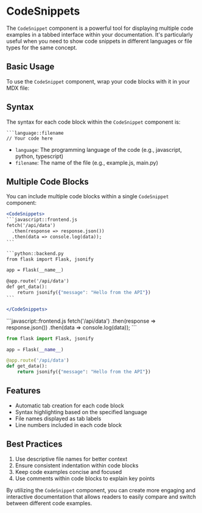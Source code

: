 # CodeSnippets

The `CodeSnippet` component is a powerful tool for displaying multiple code examples in a tabbed interface within your documentation. It's particularly useful when you need to show code snippets in different languages or file types for the same concept.

## Basic Usage

To use the `CodeSnippet` component, wrap your code blocks with it in your MDX file:

## Syntax

The syntax for each code block within the `CodeSnippet` component is:

```
```language::filename
// Your code here
```

- `language`: The programming language of the code (e.g., javascript, python, typescript)
- `filename`: The name of the file (e.g., example.js, main.py)

## Multiple Code Blocks

You can include multiple code blocks within a single `CodeSnippet` component:

````jsx
<CodeSnippets>
```javascript::frontend.js
fetch('/api/data')
  .then(response => response.json())
  .then(data => console.log(data));
```

```python::backend.py
from flask import Flask, jsonify

app = Flask(__name__)

@app.route('/api/data')
def get_data():
    return jsonify({"message": "Hello from the API"})
```

</CodeSnippets>
````

<CodeSnippets>
```javascript::frontend.js
fetch('/api/data')
  .then(response => response.json())
  .then(data => console.log(data));
```

```python::backend.py
from flask import Flask, jsonify

app = Flask(__name__)

@app.route('/api/data')
def get_data():
    return jsonify({"message": "Hello from the API"})
```

</CodeSnippets>

## Features

- Automatic tab creation for each code block
- Syntax highlighting based on the specified language
- File names displayed as tab labels
- Line numbers included in each code block

## Best Practices

1. Use descriptive file names for better context
2. Ensure consistent indentation within code blocks
3. Keep code examples concise and focused
4. Use comments within code blocks to explain key points

By utilizing the `CodeSnippet` component, you can create more engaging and interactive documentation that allows readers to easily compare and switch between different code examples.

  